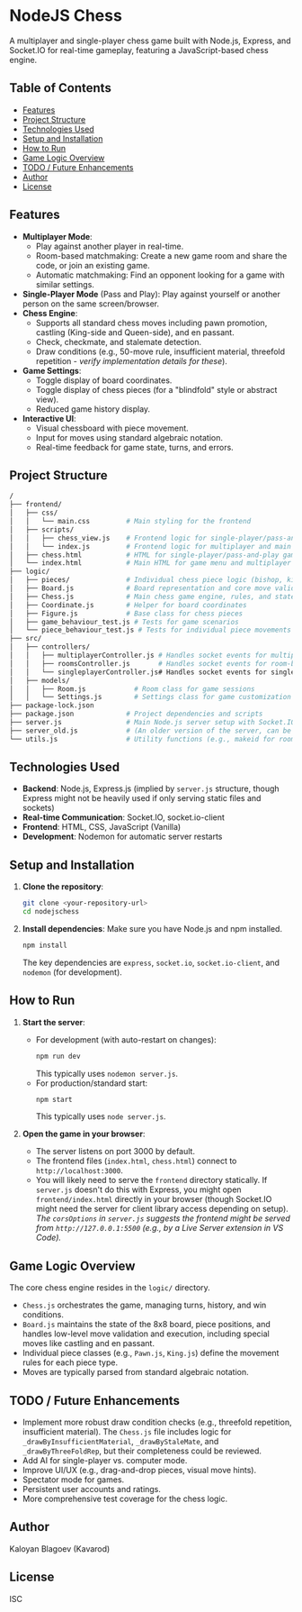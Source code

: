# NodeJS Chess

A multiplayer and single-player chess game built with Node.js, Express, and Socket.IO for real-time gameplay, featuring a JavaScript-based chess engine.

## Table of Contents

-   [Features](#features)
-   [Project Structure](#project-structure)
-   [Technologies Used](#technologies-used)
-   [Setup and Installation](#setup-and-installation)
-   [How to Run](#how-to-run)
-   [Game Logic Overview](#game-logic-overview)
-   [TODO / Future Enhancements](#todo--future-enhancements)
-   [Author](#author)
-   [License](#license)

## Features

* **Multiplayer Mode**:
    * Play against another player in real-time.
    * Room-based matchmaking: Create a new game room and share the code, or join an existing game.
    * Automatic matchmaking: Find an opponent looking for a game with similar settings.
* **Single-Player Mode** (Pass and Play): Play against yourself or another person on the same screen/browser.
* **Chess Engine**:
    * Supports all standard chess moves including pawn promotion, castling (King-side and Queen-side), and en passant.
    * Check, checkmate, and stalemate detection.
    * Draw conditions (e.g., 50-move rule, insufficient material, threefold repetition - *verify implementation details for these*).
* **Game Settings**:
    * Toggle display of board coordinates.
    * Toggle display of chess pieces (for a "blindfold" style or abstract view).
    * Reduced game history display.
* **Interactive UI**:
    * Visual chessboard with piece movement.
    * Input for moves using standard algebraic notation.
    * Real-time feedback for game state, turns, and errors.

## Project Structure
```bash
/
├── frontend/
│   ├── css/
│   │   └── main.css         # Main styling for the frontend
│   ├── scripts/
│   │   ├── chess_view.js    # Frontend logic for single-player/pass-and-play
│   │   └── index.js         # Frontend logic for multiplayer and main menu
│   ├── chess.html           # HTML for single-player/pass-and-play game
│   └── index.html           # Main HTML for game menu and multiplayer
├── logic/
│   ├── pieces/              # Individual chess piece logic (bishop, king, etc.js)
│   ├── Board.js             # Board representation and core move validation
│   ├── Chess.js             # Main chess game engine, rules, and state
│   ├── Coordinate.js        # Helper for board coordinates
│   ├── Figure.js            # Base class for chess pieces
│   ├── game_behaviour_test.js # Tests for game scenarios
│   └── piece_behaviour_test.js # Tests for individual piece movements
├── src/
│   ├── controllers/
│   │   ├── multiplayerController.js # Handles socket events for multiplayer games
│   │   ├── roomsController.js       # Handles socket events for room-based games
│   │   └── singleplayerController.js# Handles socket events for single-player games
│   ├── models/
│   │   ├── Room.js            # Room class for game sessions
│   │   └── Settings.js        # Settings class for game customization
├── package-lock.json
├── package.json             # Project dependencies and scripts
├── server.js                # Main Node.js server setup with Socket.IO
├── server_old.js            # (An older version of the server, can be noted or removed)
└── utils.js                 # Utility functions (e.g., makeid for room codes)
```

## Technologies Used

* **Backend**: Node.js, Express.js (implied by `server.js` structure, though Express might not be heavily used if only serving static files and sockets)
* **Real-time Communication**: Socket.IO, socket.io-client
* **Frontend**: HTML, CSS, JavaScript (Vanilla)
* **Development**: Nodemon for automatic server restarts

## Setup and Installation

1.  **Clone the repository**:
    ```bash
    git clone <your-repository-url>
    cd nodejschess
    ```
2.  **Install dependencies**:
    Make sure you have Node.js and npm installed.
    ```bash
    npm install
    ```
    The key dependencies are `express`, `socket.io`, `socket.io-client`, and `nodemon` (for development).

## How to Run

1.  **Start the server**:
    * For development (with auto-restart on changes):
        ```bash
        npm run dev
        ```
        This typically uses `nodemon server.js`.
    * For production/standard start:
        ```bash
        npm start
        ```
        This typically uses `node server.js`.

2.  **Open the game in your browser**:
    * The server listens on port 3000 by default.
    * The frontend files (`index.html`, `chess.html`) connect to `http://localhost:3000`.
    * You will likely need to serve the `frontend` directory statically. If `server.js` doesn't do this with Express, you might open `frontend/index.html` directly in your browser (though Socket.IO might need the server for client library access depending on setup).
        *The `corsOptions` in `server.js` suggests the frontend might be served from `http://127.0.0.1:5500` (e.g., by a Live Server extension in VS Code).*

## Game Logic Overview

The core chess engine resides in the `logic/` directory.
* `Chess.js` orchestrates the game, managing turns, history, and win conditions.
* `Board.js` maintains the state of the 8x8 board, piece positions, and handles low-level move validation and execution, including special moves like castling and en passant.
* Individual piece classes (e.g., `Pawn.js`, `King.js`) define the movement rules for each piece type.
* Moves are typically parsed from standard algebraic notation.

## TODO / Future Enhancements
* Implement more robust draw condition checks (e.g., threefold repetition, insufficient material). The `Chess.js` file includes logic for `_drawByInsufficientMaterial`, `_drawByStaleMate`, and `_drawByThreeFoldRep`, but their completeness could be reviewed.
* Add AI for single-player vs. computer mode.
* Improve UI/UX (e.g., drag-and-drop pieces, visual move hints).
* Spectator mode for games.
* Persistent user accounts and ratings.
* More comprehensive test coverage for the chess logic.

## Author

Kaloyan Blagoev (Kavarod)

## License

ISC